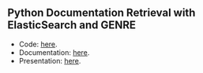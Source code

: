 ## Python Documentation Retrieval with ElasticSearch and GENRE

- Code: [here](https://github.com/andreev-io/Documentation-Search-with-Elastic-Search-and-GENRE/tree/main/code).
- Documentation: [here](https://github.com/andreev-io/Documentation-Search-with-Elastic-Search-and-GENRE/tree/main/FinalReport.pdf).
- Presentation: [here](https://github.com/andreev-io/Documentation-Search-with-Elastic-Search-and-GENRE/tree/main/Pesentation.mp4).
